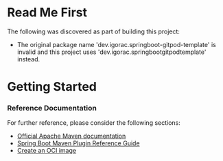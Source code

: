 # Read Me First
The following was discovered as part of building this project:

* The original package name 'dev.igorac.springboot-gitpod-template' is invalid and this project uses 'dev.igorac.springbootgitpodtemplate' instead.

# Getting Started

### Reference Documentation
For further reference, please consider the following sections:

* [Official Apache Maven documentation](https://maven.apache.org/guides/index.html)
* [Spring Boot Maven Plugin Reference Guide](https://docs.spring.io/spring-boot/docs/2.4.2/maven-plugin/reference/html/)
* [Create an OCI image](https://docs.spring.io/spring-boot/docs/2.4.2/maven-plugin/reference/html/#build-image)

